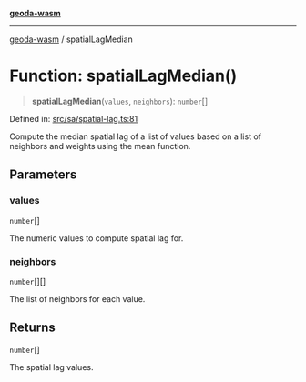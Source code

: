 [**geoda-wasm**](../README.md)

***

[geoda-wasm](../globals.md) / spatialLagMedian

# Function: spatialLagMedian()

> **spatialLagMedian**(`values`, `neighbors`): `number`[]

Defined in: [src/sa/spatial-lag.ts:81](https://github.com/GeoDaCenter/geoda-lib/blob/0ad3977fd23db605b1dc766f99d329a28ef59f68/src/js/src/sa/spatial-lag.ts#L81)

Compute the median spatial lag of a list of values based on a list of neighbors and weights using the mean function.

## Parameters

### values

`number`[]

The numeric values to compute spatial lag for.

### neighbors

`number`[][]

The list of neighbors for each value.

## Returns

`number`[]

The spatial lag values.
